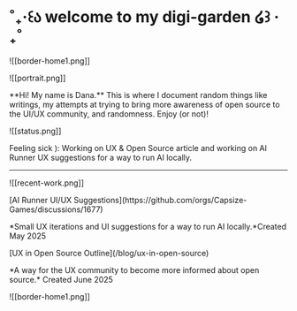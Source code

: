 # ˚₊‧꒰ა welcome to my digi-garden ໒꒱ ‧₊˚

![[border-home1.png]]
<div className="grid lg:grid-cols-2 gap-4">
<div className="not-prose flex cursor-default flex-col space-y-10 rounded-lg border border-white p-8 transition-all duration-150">
![[portrait.png]]
<p> **Hi! My name is Dana.**
 This is where I document random things like writings, my attempts at trying to bring more awareness of open source to the UI/UX community, and randomness. Enjoy (or not)! </p>
 </div>

<div className="not-prose flex cursor-default flex-col space-y-4 rounded-lg border border-white p-8 transition-all duration-150">
![[status.png]]
<p>Feeling sick ): Working on UX & Open Source article and working on AI Runner UX suggestions for a way to run AI locally.</p>
</div>
</div>

---
![[recent-work.png]]
<div className="grid lg:grid-cols-2 gap-4">
<div className="not-prose flex cursor-default flex-col space-y-4 rounded-lg border border-white p-8 transition-all duration-150 hover:border-pink-200">
[AI Runner UI/UX Suggestions](https://github.com/orgs/Capsize-Games/discussions/1677)
<p>*Small UX iterations and UI suggestions for a way to run AI locally.*<span className="text-sm">Created May 2025</span></p> 
</div>
<div className="not-prose flex cursor-default flex-col space-y-4 rounded-lg border border-white p-8 transition-all duration-150 hover:border-pink-200">
[UX in Open Source Outline](/blog/ux-in-open-source)
<p>*A way for the UX community to become more informed about open source.* <span className="text-sm">Created June 2025</span></p>

</div>
</div>
![[border-home1.png]]
